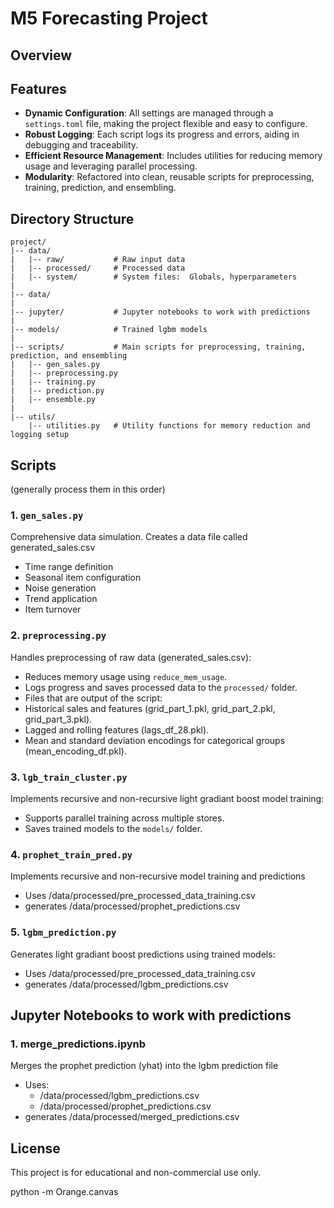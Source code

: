 # M5 Forecasting Project

## Overview

## Features
- **Dynamic Configuration**: All settings are managed through a `settings.toml` file, making the project flexible and easy to configure.
- **Robust Logging**: Each script logs its progress and errors, aiding in debugging and traceability.
- **Efficient Resource Management**: Includes utilities for reducing memory usage and leveraging parallel processing.
- **Modularity**: Refactored into clean, reusable scripts for preprocessing, training, prediction, and ensembling.

## Directory Structure
```
project/
|-- data/
|   |-- raw/           # Raw input data
|   |-- processed/     # Processed data
|   |-- system/        # System files:  Globals, hyperparameters
|
|-- data/
|
|-- jupyter/           # Jupyter notebooks to work with predictions
|
|-- models/            # Trained lgbm models
|
|-- scripts/           # Main scripts for preprocessing, training, prediction, and ensembling
|   |-- gen_sales.py
|   |-- preprocessing.py
|   |-- training.py
|   |-- prediction.py
|   |-- ensemble.py
|
|-- utils/
    |-- utilities.py   # Utility functions for memory reduction and logging setup
```

## Scripts
(generally process them in this order)

### 1. `gen_sales.py`
Comprehensive data simulation.  Creates a data file called generated_sales.csv
- Time range definition
- Seasonal item configuration
- Noise generation
- Trend application
- Item turnover

### 2. `preprocessing.py`
Handles preprocessing of raw data (generated_sales.csv):
- Reduces memory usage using `reduce_mem_usage`.
- Logs progress and saves processed data to the `processed/` folder.
- Files that are output of the script:
- Historical sales and features (grid_part_1.pkl, grid_part_2.pkl, grid_part_3.pkl). 
- Lagged and rolling features (lags_df_28.pkl). 
- Mean and standard deviation encodings for categorical groups (mean_encoding_df.pkl).

### 3. `lgb_train_cluster.py`
Implements recursive and non-recursive light gradiant boost model training:
- Supports parallel training across multiple stores.
- Saves trained models to the `models/` folder.

### 4. `prophet_train_pred.py`
Implements recursive and non-recursive model training and predictions
- Uses /data/processed/pre_processed_data_training.csv
- generates /data/processed/prophet_predictions.csv

### 5. `lgbm_prediction.py`
Generates light gradiant boost predictions using trained models:
- Uses /data/processed/pre_processed_data_training.csv
- generates /data/processed/lgbm_predictions.csv

## Jupyter Notebooks to work with predictions
### 1. merge_predictions.ipynb
Merges the prophet prediction (yhat) into the lgbm prediction file

- Uses:
  - /data/processed/lgbm_predictions.csv
  - /data/processed/prophet_predictions.csv
- generates /data/processed/merged_predictions.csv

## License
This project is for educational and non-commercial use only.

python -m Orange.canvas
